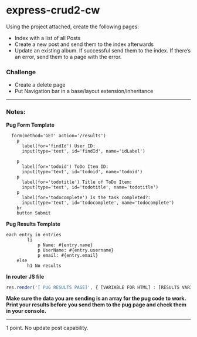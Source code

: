 # express-crud2-cw

Using the project attached, create the following pages:
- Index with a list of all Posts
- Create a new post and send them to the index afterwards
- Update an existing album. If successful send them to the index. If there’s an error, send them to a page with the error.

### Challenge
- Create a delete page
- Put Navigation bar in a base/layout extension/inheritance

<hr>

### Notes:
<strong>Pug Form Template</strong>
```pug
  form(method='GET' action='/results')
    p
      label(for='findId') User ID:
      input(type='text', id='findId', name='idLabel')

    p
      label(for='todoid') ToDo Item ID:
      input(type='text', id='todoid', name='todoid')
    p
      label(for='todotitle') Title of ToDo Item:
      input(type='text', id='todotitle', name='todotitle')
    p
      label(for='todocomplete') Is the task completed?:
      input(type='text', id='todocomplete', name='todocomplete')
    br
    button Submit
```

<strong>Pug Results Template</strong>
```pug
each entry in entries
        li
            p Name: #{entry.name}
            p UserName: #{entry.username}
            p email: #{entry.email}
    else
        h1 No results
```

<strong>In router JS file</strong>
```javascript
res.render('[ PUG RESULTS PAGE]', { [VARIABLE FOR HTML] : [RESULTS VARIABLE] } );
```

<strong>Make sure the data you are sending is an array for the pug code to work. Print your results before you send them to the pug page and check them in your console.</strong>

<hr>
1 point. No update post capability.